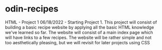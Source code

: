 # odin-recipes
HTML - Project 1
06/18/2022 - Starting Project 1. This project will consist of building a basic recipe website by applying all the basic HTML knowledge we've learned so far. The website will consist of a main index page which will have links to a few recipes. The website will be rather simple and not too aesthetically pleasing, but we will revisit for later projects using CSS
